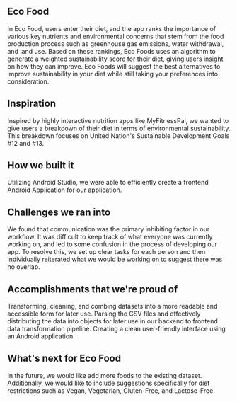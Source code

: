 ## Eco Food
In Eco Food, users enter their diet, and the app ranks the importance of various key nutrients and environmental concerns that stem from the food production process such as greenhouse gas emissions, water withdrawal, and land use. Based on these rankings, Eco Foods uses an algorithm to generate a weighted sustainability score for their diet, giving users insight on how they can improve. Eco Foods will suggest the best alternatives to improve sustainability in your diet while still taking your preferences into consideration.

## Inspiration
Inspired by highly interactive nutrition apps like MyFitnessPal, we wanted to give users a breakdown of their diet in terms of environmental sustainability. This breakdown focuses on United Nation's Sustainable Development Goals #12 and #13.

## How we built it
Utilizing Android Studio, we were able to efficiently create a frontend Android Application for our application. 

## Challenges we ran into
We found that communication was the primary inhibiting factor in our workflow. It was difficult to keep track of what everyone was currently working on, and led to some confusion in the process of developing our app. To resolve this, we set up clear tasks for each person and then individually reiterated what we would be working on to suggest there was no overlap.

## Accomplishments that we're proud of
Transforming, cleaning, and combing datasets into a more readable and accessible form for later use. Parsing the CSV files and effectively distributing the data into objects for later use in our backend to frontend data transformation pipeline.
Creating a clean user-friendly interface using an Android application.

## What's next for Eco Food
In the future, we would like add more foods to the existing dataset. Additionally, we would like to include suggestions specifically for diet restrictions such as Vegan, Vegetarian, Gluten-Free, and Lactose-Free.
